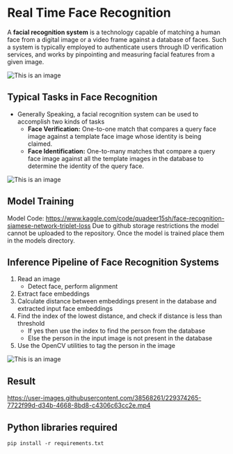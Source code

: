 # Real Time Face Recognition

<div class='alert alert-info'>A <strong>facial recognition system</strong> is a technology capable of matching a human face from a digital image or a video frame against a database of faces. Such a system is typically employed to authenticate users through ID verification services, and works by pinpointing and measuring facial features from a given image.</div>

![This is an image](https://www.thalesgroup.com/sites/default/files/database/assets/images/2020-07/gov-facial-recognition-in-action.jpg)

## Typical Tasks in Face Recognition
- Generally Speaking, a facial recognition system can be used to accomplish two kinds of tasks
    - **Face Verification:** One-to-one match that compares a query face image against a template face image whose identity is being claimed.
    - **Face Identification:** One-to-many matches that compare a query face image against all the template images in the database to determine the identity of the query face.

![This is an image](https://drek4537l1klr.cloudfront.net/elgendy/v-8/Figures/10_img_0003.png)

## Model Training

Model Code: https://www.kaggle.com/code/quadeer15sh/face-recognition-siamese-network-triplet-loss
Due to github storage restrictions the model cannot be uploaded to the repository. Once the model is trained place them in the models directory.

## Inference Pipeline of Face Recognition Systems

1. Read an image
    - Detect face, perform alignment
2. Extract face embeddings
3. Calculate distance between embeddings present in the database and extracted input face embeddings
4. Find the index of the lowest distance, and check if distance is less than threshold
    - If yes then use the index to find the person from the database
    - Else the person in the input image is not present in the database
5. Use the OpenCV utilities to tag the person in the image

![This is an image](https://www.researchgate.net/publication/282863610/figure/fig1/AS:669508570214408@1536634690438/Processing-pipeline-of-face-recognition.jpg)

## Result

https://user-images.githubusercontent.com/38568261/229374265-7722f99d-d34b-4668-8bd8-c4306c63cc2e.mp4

## Python libraries required

```
pip install -r requirements.txt
```
